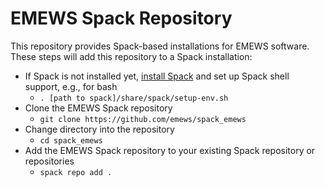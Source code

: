 # EMEWS Spack Repository

This repository provides Spack-based installations for EMEWS software. These steps will add this repository to a Spack installation:

* If Spack is not installed yet, [install Spack](https://spack.readthedocs.io/en/latest/getting_started.html) and set up Spack shell support, e.g., for bash 
  * ``. [path to spack]/share/spack/setup-env.sh``
* Clone the EMEWS Spack repository
  * ``git clone https://github.com/emews/spack_emews``
* Change directory into the repository
  * ``cd spack_emews``
* Add the EMEWS Spack repository to your existing Spack repository or repositories
  * ``spack repo add .``